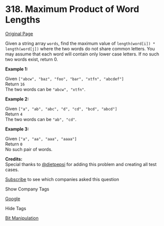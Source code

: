 # 318. Maximum Product of Word Lengths

[Original Page](https://leetcode.com/problems/maximum-product-of-word-lengths/)

Given a string array `words`, find the maximum value of `length(word[i]) * length(word[j])` where the two words do not share common letters. You may assume that each word will contain only lower case letters. If no such two words exist, return 0.

**Example 1:**  

Given `["abcw", "baz", "foo", "bar", "xtfn", "abcdef"]`  
Return `16`  
The two words can be `"abcw", "xtfn"`.

**Example 2:**  

Given `["a", "ab", "abc", "d", "cd", "bcd", "abcd"]`  
Return `4`  
The two words can be `"ab", "cd"`.

**Example 3:**  

Given `["a", "aa", "aaa", "aaaa"]`  
Return `0`  
No such pair of words.

**Credits:**  
Special thanks to [@dietpepsi](https://leetcode.com/discuss/user/dietpepsi) for adding this problem and creating all test cases.

<div>

[Subscribe](/subscribe/) to see which companies asked this question

</div>

<div>

<div id="company_tags" class="btn btn-xs btn-warning">Show Company Tags</div>

<span class="hidebutton">[Google](/company/google/)</span></div>

<div>

<div id="tags" class="btn btn-xs btn-warning">Hide Tags</div>

<span class="hidebutton" style="display: inline;">[Bit Manipulation](/tag/bit-manipulation/)</span></div>